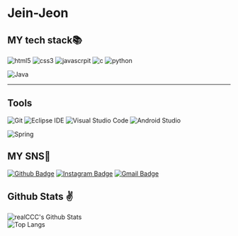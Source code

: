 # Jein-Jeon


<h2 align>MY tech stack📚</h2>
<p>
  <img alt="html5" src="https://img.shields.io/badge/-HTML5-red?style=for-the-badge&logo=html5&logoColor=ffffff" />
  <img alt="css3" src="https://img.shields.io/badge/-CSS3-blue?style=for-the-badge&logo=CSS3" />
  <img alt="javascrpit" src="https://img.shields.io/badge/-JAVASCRIPT-F7DF1E?style=for-the-badge&logo=JAVASCRIPT&logoColor=black" />
  <img alt="c" src="https://img.shields.io/badge/C-00599C?style=for-the-badge&logo=c&logoColor=white" />
  <img alt="python" src="https://img.shields.io/badge/Python-3776AB?style=for-the-badge&logo=python&logoColor=white" />
  
![Java](https://img.shields.io/badge/Java-007396.svg?&style=for-the-badge&logo=Java&logoColor=white)
</p>
<hr>

## Tools

![Git](https://img.shields.io/badge/Git-F05032.svg?&style=for-the-badge&logo=Git&logoColor=white)
![Eclipse IDE](https://img.shields.io/badge/Eclipse%20IDE-2C2255.svg?&style=for-the-badge&logo=Eclipse%20IDE&logoColor=white)
![Visual Studio Code](https://img.shields.io/badge/Visual%20Studio%20Code-007ACC.svg?&style=for-the-badge&logo=Visual%20Studio%20Code&logoColor=white)
![Android Studio](https://img.shields.io/badge/Android%20Studio-3DDC84.svg?&style=for-the-badge&logo=Android%20Studio&logoColor=white)

![Spring](images/spring_image.png)

## MY SNS📲

[![Github Badge](https://img.shields.io/badge/GitHub-100000?style=flat&logo=github&logoColor=white)](https://github.com/realCCC)
[![Instagram Badge](https://img.shields.io/badge/-@zz.ii282-purple?style=flat&logo=instagram&logoColor=white&link=https://instagram.com/zz.ii282/)](https://instagram.com/zz.ii282)
[![Gmail Badge](https://img.shields.io/badge/wpdls2821@gmail.com-c14438?style=flat&logo=Gmail&logoColor=white&link=mailto:wpdls2821@gmail.com)](mailto:wpdls2821@gmail.com)
  
## Github Stats ✌
![realCCC's Github Stats](https://github-readme-stats.vercel.app/api?username=realCCC&count_private=true&show_icons=true&include_all_commits=true)  
![Top Langs](https://github-readme-stats.vercel.app/api/top-langs/?username=realCCC&hide=TeX&layout=compact)
